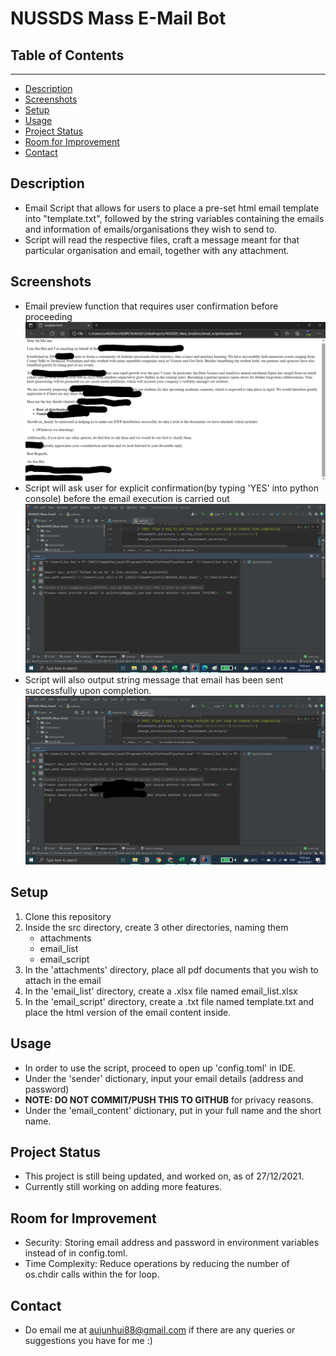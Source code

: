 # NUSSDS Mass E-Mail Bot

## Table of Contents
 <hr />

* [Description](#description)
* [Screenshots](#screenshots)
* [Setup](#setup)
* [Usage](#usage)
* [Project Status](#project-status)
* [Room for Improvement](#room-for-improvement)
* [Contact](#contact)

## Description
* Email Script that allows for users to place a pre-set html email template into "template.txt", followed by the string variables containing the emails and information of emails/organisations they wish to send to.
* Script will read the respective files, craft a message meant for that particular organisation and email, together with any attachment.

## Screenshots
* Email preview function that requires user confirmation before proceeding
  ![Email Preview Function](screenshots/email_preview.jpg?raw=true)
* Script will ask user for explicit confirmation(by typing 'YES' into python console) before the email execution is carried out
  ![Email Confirmation Function](screenshots/email_confirmation.png?raw=true)
* Script will also output string message that email has been sent successfully upon completion.
  ![Email Sent Function](screenshots/email_sent.jpg?raw=true)

## Setup
1. Clone this repository
2. Inside the src directory, create 3 other directories, naming them
   * attachments
   * email_list
   * email_script
3. In the 'attachments' directory, place all pdf documents that you wish to attach in the email
4. In the 'email_list' directory, create a .xlsx file named email_list.xlsx
5. In the 'email_script' directory, create a .txt file named template.txt and place the html version of the email content inside.

## Usage
* In order to use the script, proceed to open up 'config.toml' in IDE.
* Under the 'sender' dictionary, input your email details (address and password)
* **NOTE: DO NOT COMMIT/PUSH THIS TO GITHUB** for privacy reasons.
* Under the 'email_content' dictionary, put in your full name and the short name.

## Project Status
* This project is still being updated, and worked on, as of 27/12/2021.
* Currently still working on adding more features.

## Room for Improvement
* Security: Storing email address and password in environment variables instead of in config.toml.
* Time Complexity: Reduce operations by reducing the number of os.chdir calls within the for loop.

## Contact
* Do email me at aujunhui88@gmail.com if there are any queries or suggestions you have for me :)